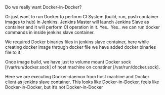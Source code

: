 
Do we really want Docker-in-Docker?

Or just want to run Docker to perform CI System (build, run, push container images to hub) in Jenkins. Jenkins Master will launch Jenkins Slave as container and it will perform CI operation in it.
Yes.. Yes.. we can run docker commands in inside jenkins slave container.

We required Docker binaries files in jenkins slave container, here while creating docker image through docker file we have added docker binaries file to it.

Once image build, we have just to volume mount Docker sock [/var/run/docker.sock] of host machine on conatiner [/var/run/docker.sock].

Here we are executing Docker-daemon from host machine and Docker client as jenkins slave container.
This looks like Docker-in-Docker, feels like Docker-in-Docker, but it’s not Docker-in-Docker
